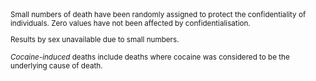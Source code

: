 <small>
Small numbers of death have been randomly assigned to protect the confidentiality of individuals. Zero values have not been affected by confidentialisation.

Results by sex unavailable due to small numbers.

*Cocaine-induced* deaths include deaths where cocaine was considered to be the underlying cause of death.
</small>
